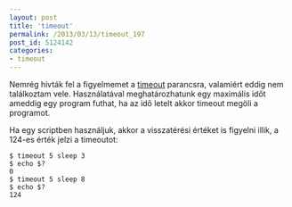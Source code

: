 ```yaml
---
layout: post
title: 'timeout'
permalink: /2013/03/13/timeout_197
post_id: 5124142
categories: 
- timeout
---
```


Nemrég hívták fel a figyelmemet a 
[timeout](http://www.gnu.org/software/coreutils/manual/html_node/timeout-invocation.html) parancsra, valamiért eddig nem találkoztam vele. Használatával meghatározhatunk egy maximális időt ameddig egy program futhat, ha az idő letelt akkor timeout megöli a programot.

Ha egy scriptben használjuk, akkor a visszatérési értéket is figyelni illik, a 124-es érték jelzi a timeoutot:

```
$ timeout 5 sleep 3
$ echo $?
0
$ timeout 5 sleep 8
$ echo $?
124
```